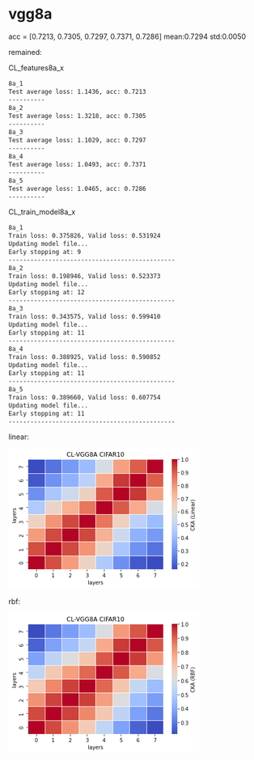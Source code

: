 # vgg8a
acc = [0.7213, 0.7305, 0.7297, 0.7371, 0.7286] mean:0.7294 std:0.0050

remained:

CL_features8a_x
```
8a_1
Test average loss: 1.1436, acc: 0.7213
----------
8a_2
Test average loss: 1.3218, acc: 0.7305
----------
8a_3
Test average loss: 1.1029, acc: 0.7297
----------
8a_4
Test average loss: 1.0493, acc: 0.7371
----------
8a_5
Test average loss: 1.0465, acc: 0.7286
----------
```


CL_train_model8a_x
```
8a_1
Train loss: 0.375826, Valid loss: 0.531924
Updating model file...
Early stopping at: 9
----------------------------------------------
8a_2
Train loss: 0.198946, Valid loss: 0.523373
Updating model file...
Early stopping at: 12
----------------------------------------------
8a_3
Train loss: 0.343575, Valid loss: 0.599410
Updating model file...
Early stopping at: 11
----------------------------------------------
8a_4
Train loss: 0.388925, Valid loss: 0.590852
Updating model file...
Early stopping at: 11
----------------------------------------------
8a_5
Train loss: 0.389660, Valid loss: 0.607754
Updating model file...
Early stopping at: 11
----------------------------------------------
```

linear:

![cl_vgg8a_linear](cl_vgg8a_linear.png)

rbf:

![cl_vgg8a_rbf](cl_vgg8a_rbf.png)
